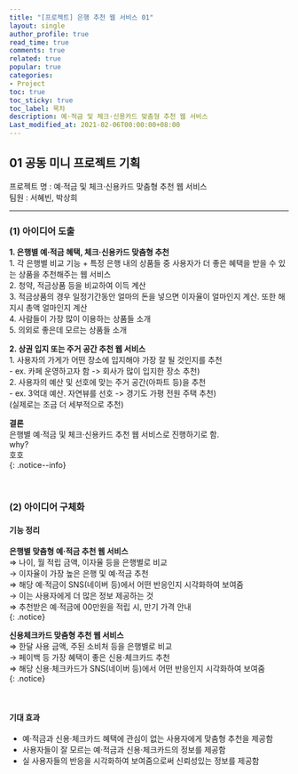 ```yaml
---
title: "[프로젝트] 은행 추천 웹 서비스 01"
layout: single
author_profile: true
read_time: true
comments: true
related: true
popular: true
categories:
- Project
toc: true
toc_sticky: true
toc_label: 목차
description: 예·적금 및 체크·신용카드 맞춤형 추천 웹 서비스
Last_modified_at: 2021-02-06T00:00:00+08:00
---
```


## 01 공동 미니 프로젝트 기획
프로젝트 명 : 예·적금 및 체크·신용카드 맞춤형 추천 웹 서비스<br>
팀원 : 서혜빈, 박상희<br>

-------------

### (1) 아이디어 도출

**1. 은행별 예·적금 혜택, 체크·신용카드 맞춤형 추천<br>**
    1. 각 은행별 비교 기능 + 특정 은행 내의 상품들 중 사용자가 더 좋은 혜택을 받을 수 있는 상품을 추천해주는 웹 서비스<br>
    2. 청약, 적금상품 등을 비교하여 이득 계산<br>
    3. 적금상품의 경우 일정기간동안 얼마의 돈을 넣으면 이자율이 얼마인지 계산. 또한 해지시 총액 얼마인지 계산<br>
    4. 사람들이 가장 많이 이용하는 상품들 소개<br>
    5. 의외로 좋은데 모르는 상품들 소개<br>

**2. 상권 입지 또는 주거 공간 추천 웹 서비스<br>**
    1. 사용자의 가게가 어떤 장소에 입지해야 가장 잘 될 것인지를 추천<br>
        - ex. 카페 운영하고자 함 -> 회사가 많이 입지한 장소 추천)<br>
    2. 사용자의 예산 및 선호에 맞는 주거 공간(아파트 등)을 추천<br>
        - ex. 3억대 예산. 자연뷰를 선호 -> 경기도 가평 전원 주택 추천)<br>
    (실제로는 조금 더 세부적으로 추천)<br>

**결론**<br>
은행별 예·적금 및 체크·신용카드 추천 웹 서비스로 진행하기로 함.<br>
    why?<br>
    호호<br>
{: .notice--info}

<br>

### (2) 아이디어 구체화
#### 기능 정리

**은행별 맞춤형 예·적금 추천 웹 서비스<br>**
⇒ 나이, 월 적립 금액, 이자율 등을 은행별로 비교<br>
→ 이자율이 가장 높은 은행 및 예·적금 추천<br>
⇒ 해당 예·적금이 SNS(네이버 등)에서 어떤 반응인지 시각화하여 보여줌<br>
→ 이는 사용자에게 더 많은 정보 제공하는 것<br>
⇒ 추천받은 예·적금에 00만원을 적립 시, 만기 가격 안내<br>
{: .notice}

**신용체크카드 맞춤형 추천 웹 서비스<br>**
⇒ 한달 사용 금액, 주된 소비처 등을 은행별로 비교<br>
→ 페이백 등 가장 혜택이 좋은 신용·체크카드 추천<br>
⇒ 해당 신용·체크카드가 SNS(네이버 등)에서 어떤 반응인지 시각화하여 보여줌<br>
{: .notice}

<br>

#### 기대 효과
- 예·적금과 신용·체크카드 혜택에 관심이 없는 사용자에게 맞춤형 추천을 제공함<br>
- 사용자들이 잘 모르는 예·적금과 신용·체크카드의 정보를 제공함<br>
- 실 사용자들의 반응을 시각화하여 보여줌으로써 신뢰성있는 정보를 제공함<br>
